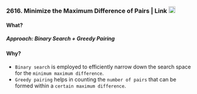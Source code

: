 ### 2616. Minimize the Maximum Difference of Pairs | Link <a href="https://leetcode.com/problems/search-in-rotated-sorted-array/"><img src="https://leetcode.com/_next/static/images/logo-dark-c96c407d175e36c81e236fcfdd682a0b.png" alt="LeetCode Logo" width="18"> </a>

#### What?

##### Approach: Binary Search + Greedy Pairing

#### Why?

 - `Binary search` is employed to efficiently narrow down the search space for the `minimum maximum difference`.
 - `Greedy pairing` helps in counting the `number of pairs` that can be formed within a `certain maximum difference`.
